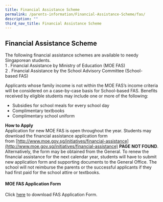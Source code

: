 ```yaml
---
title: Financial Assistance Scheme
permalink: /parents-information/Financial-Assistance-Scheme/fas/
description: ""
third_nav_title: Financial Assistance Scheme
---
```

## Financial Assistance Scheme

The following financial assistance schemes are available to needy Singaporean students.<br>
1 \.  Financial Assistance by Ministry of Education (MOE FAS)<br>
2 \.  Financial Assistance by the School Advisory Committee (School-based FAS)

Applicants whose family income is not within the MOE FAS’s income criteria will be considered on a case-by-case basis for School-based FAS. Benefits received by eligible students may include one or more of the following:  
*   Subsidies for school meals for every school day
*   Complimentary textbooks
*   Complimentary school uniform

**How to Apply** <br>
Application for new MOE FAS is open throughout the year. Students may download the financial assistance application form from [http://www.moe.gov.sg/initiatives/financial-assistance](http://www.moe.gov.sg/initiatives/financial-assistance) **PAGE NOT FOUND**. Alternatively, the form may be obtained from the General. To renew the financial assistance for the next calendar year, students will have to submit new application form and supporting documents to the General Office. The school will not reimburse the parents or the successful applicants if they had first paid for the school attire or textbooks.

#### MOE FAS Application Form

Click [here](/files/MOE%20FAS%20APPLICATION%20FORM.pdf) to download FAS Application Form.